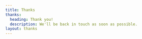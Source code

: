 ```yaml
---
title: Thanks
thanks:
  heading: Thank you!
  description: We'll be back in touch as soon as possible.
layout: thanks
---
```


